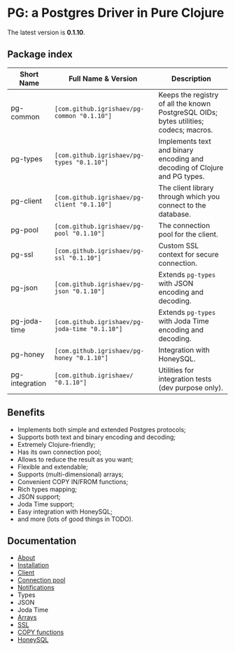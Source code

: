 # PG: a Postgres Driver in Pure Clojure

The latest version is **0.1.10**.

## Package index

| Short Name     | Full Name & Version                            | Description                                                                           |
|----------------|------------------------------------------------|---------------------------------------------------------------------------------------|
| pg-common      | `[com.github.igrishaev/pg-common "0.1.10"]`    | Keeps the registry of all the known PostgreSQL OIDs; bytes utilities; codecs; macros. |
| pg-types       | `[com.github.igrishaev/pg-types "0.1.10"]`     | Implements text and binary encoding and decoding of Clojure and PG types.             |
| pg-client      | `[com.github.igrishaev/pg-client "0.1.10"]`    | The client library through which you connect to the database.                         |
| pg-pool        | `[com.github.igrishaev/pg-pool "0.1.10"]`      | The connection pool for the client.                                                   |
| pg-ssl         | `[com.github.igrishaev/pg-ssl "0.1.10"]`       | Custom SSL context for secure connection.                                             |
| pg-json        | `[com.github.igrishaev/pg-json "0.1.10"]`      | Extends `pg-types` with JSON encoding and decoding.                                   |
| pg-joda-time   | `[com.github.igrishaev/pg-joda-time "0.1.10"]` | Extends `pg-types` with Joda Time encoding and decoding.                              |
| pg-honey       | `[com.github.igrishaev/pg-honey "0.1.10"]`     | Integration with HoneySQL.                                                            |
| pg-integration | `[com.github.igrishaev/ "0.1.10"]`             | Utilities for integration tests (dev purpose only).                                   |

## Benefits

- Implements both simple and extended Postgres protocols;
- Supports both text and binary encoding and decoding;
- Extremely Clojure-friendly;
- Has its own connection pool;
- Allows to reduce the result as you want;
- Flexible and extendable;
- Supports (multi-dimensional) arrays;
- Convenient COPY IN/FROM functions;
- Rich types mapping;
- JSON support;
- Joda Time support;
- Easy integration with HoneySQL;
- and more (lots of good things in TODO).

## Documentation

- [About](doc/000-about.md)
- [Installation](doc/010-installation.md)
- [Client](doc/020-client.md)
- [Connection pool](doc/030-pool.md)
- [Notifications](doc/025-notifications.md)
- Types
- JSON
- Joda Time
- [Arrays](doc/070-arrays.md)
- [SSL](doc/080-ssl.md)
- [COPY functions](doc/090-copy.md)
- [HoneySQL](doc/100-honey.md)
